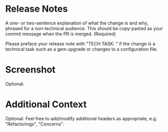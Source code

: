 # Release Notes

A one- or two-sentence explanation of what the change is and why, phrased for a non-technical audience. This should be copy-pasted as your commit message when the PR is merged. (Required)

Please preface your release note with "TECH TASK: " if the change is a technical task such as a gem upgrade or changes to a configuration file.

# Screenshot

Optional.

# Additional Context

Optional. Feel free to add/modify additional headers as appropriate, e.g. "Refactorings", "Concerns".
